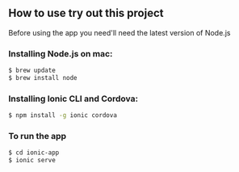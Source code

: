 
## How to use try out this project

Before using the app you need'll need the latest version of Node.js

### Installing Node.js on mac:

```bash
$ brew update
$ brew install node
```

### Installing Ionic CLI and Cordova:

```bash
$ npm install -g ionic cordova
```

### To run the app

```bash
$ cd ionic-app
$ ionic serve
```